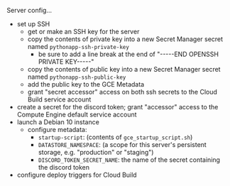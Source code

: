 Server config...
- set up SSH
  - get or make an SSH key for the server
  - copy the contents of private key into a new Secret Manager secret named `pythonapp-ssh-private-key`
    - be sure to add a line break at the end of "-----END OPENSSH PRIVATE KEY-----"
  - copy the contents of public key into a new Secret Manager secret named `pythonapp-ssh-public-key`
  - add the public key to the GCE Metadata
  - grant "secret accessor" access on both ssh secrets to the Cloud Build service account
- create a secret for the discord token; grant "accessor" access to the Compute Engine default service account
- launch a Debian 10 instance
    - configure metadata:
      - `startup-script`: (contents of `gce_startup_script.sh`)
      - `DATASTORE_NAMESPACE`: (a scope for this server's persistent storage, e.g. "production" or "staging")
      - `DISCORD_TOKEN_SECRET_NAME`: the name of the secret containing the discord token
- configure deploy triggers for Cloud Build